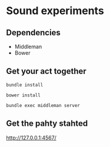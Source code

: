 # Sound experiments

## Dependencies

*	Middleman
*	Bower

## Get your act together

`bundle install`

`bower install`

`bundle exec middleman server`

## Get the pahty stahted

http://127.0.0.1:4567/

